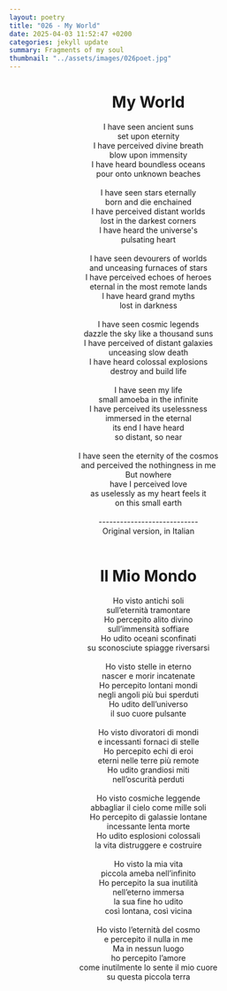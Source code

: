 ```yaml
---
layout: poetry
title: "026 - My World"
date: 2025-04-03 11:52:47 +0200
categories: jekyll update
summary: Fragments of my soul
thumbnail: "../assets/images/026poet.jpg"
---
```


<div style="text-align: center;">
<h1>My World</h1>
</div>
<div style="text-align: center;">
I have seen ancient suns<br>
set upon eternity<br>
I have perceived divine breath<br>
blow upon immensity<br>
I have heard boundless oceans<br>
pour onto unknown beaches<br>
<br>
I have seen stars eternally<br>
born and die enchained<br>
I have perceived distant worlds<br>
lost in the darkest corners<br>
I have heard the universe's<br>
pulsating heart<br>
<br>
I have seen devourers of worlds<br>
and unceasing furnaces of stars<br>
I have perceived echoes of heroes<br>
eternal in the most remote lands<br>
I have heard grand myths<br>
lost in darkness<br>
<br>
I have seen cosmic legends<br>
dazzle the sky like a thousand suns<br>
I have perceived of distant galaxies<br>
unceasing slow death<br>
I have heard colossal explosions<br>
destroy and build life<br>
<br>
I have seen my life<br>
small amoeba in the infinite<br>
I have perceived its uselessness<br>
immersed in the eternal<br>
its end I have heard<br>
so distant, so near<br>
<br>
I have seen the eternity of the cosmos<br>
and perceived the nothingness in me<br>
But nowhere<br>
have I perceived love<br>
as uselessly as my heart feels it<br>
on this small earth<br>
</div>
<br>

<div style="text-align: center;"> 
----------------------------<br>
Original version, in Italian</div>
<br>
<div style="text-align: center;">
<h1>Il Mio Mondo</h1>
</div>
<div style="text-align: center;">
Ho visto antichi soli<br>
sull’eternità tramontare<br>
Ho percepito alito divino<br>
sull’immensità soffiare<br>
Ho udito oceani sconfinati<br>
su sconosciute spiagge riversarsi<br>
<br>
Ho visto stelle in eterno<br>
nascer e morir incatenate<br>
Ho percepito lontani mondi<br>
negli angoli più bui sperduti<br>
Ho udito dell’universo<br>
il suo cuore pulsante<br>
<br>
Ho visto divoratori di mondi<br>
e incessanti fornaci di stelle<br>
Ho percepito echi di eroi<br>
eterni nelle terre più remote<br>
Ho udito grandiosi miti<br>
nell’oscurità perduti<br>
<br>
Ho visto cosmiche leggende<br>
abbagliar il cielo come mille soli<br>
Ho percepito di galassie lontane<br>
incessante lenta morte<br>
Ho udito esplosioni colossali<br>
la vita distruggere e costruire<br>
<br>
Ho visto la mia vita<br>
piccola ameba nell’infinito<br>
Ho percepito la sua inutilità<br>
nell’eterno immersa<br>
la sua fine ho udito<br>
così lontana, così vicina<br>
<br>
Ho visto l’eternità del cosmo<br>
e percepito il nulla in me<br>
Ma in nessun luogo<br>
ho percepito l’amore<br>
come inutilmente lo sente il mio cuore<br>
su questa piccola terra<br>
</div>
